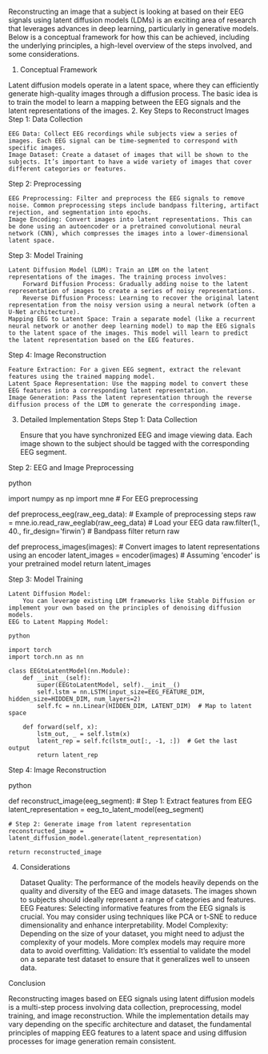 Reconstructing an image that a subject is looking at based on their EEG signals using latent diffusion models (LDMs) is an exciting area of research that leverages advances in deep learning, particularly in generative models. Below is a conceptual framework for how this can be achieved, including the underlying principles, a high-level overview of the steps involved, and some considerations.
1. Conceptual Framework

Latent diffusion models operate in a latent space, where they can efficiently generate high-quality images through a diffusion process. The basic idea is to train the model to learn a mapping between the EEG signals and the latent representations of the images.
2. Key Steps to Reconstruct Images
Step 1: Data Collection

    EEG Data: Collect EEG recordings while subjects view a series of images. Each EEG signal can be time-segmented to correspond with specific images.
    Image Dataset: Create a dataset of images that will be shown to the subjects. It’s important to have a wide variety of images that cover different categories or features.

Step 2: Preprocessing

    EEG Preprocessing: Filter and preprocess the EEG signals to remove noise. Common preprocessing steps include bandpass filtering, artifact rejection, and segmentation into epochs.
    Image Encoding: Convert images into latent representations. This can be done using an autoencoder or a pretrained convolutional neural network (CNN), which compresses the images into a lower-dimensional latent space.

Step 3: Model Training

    Latent Diffusion Model (LDM): Train an LDM on the latent representations of the images. The training process involves:
        Forward Diffusion Process: Gradually adding noise to the latent representation of images to create a series of noisy representations.
        Reverse Diffusion Process: Learning to recover the original latent representation from the noisy version using a neural network (often a U-Net architecture).
    Mapping EEG to Latent Space: Train a separate model (like a recurrent neural network or another deep learning model) to map the EEG signals to the latent space of the images. This model will learn to predict the latent representation based on the EEG features.

Step 4: Image Reconstruction

    Feature Extraction: For a given EEG segment, extract the relevant features using the trained mapping model.
    Latent Space Representation: Use the mapping model to convert these EEG features into a corresponding latent representation.
    Image Generation: Pass the latent representation through the reverse diffusion process of the LDM to generate the corresponding image.

3. Detailed Implementation Steps
Step 1: Data Collection

    Ensure that you have synchronized EEG and image viewing data. Each image shown to the subject should be tagged with the corresponding EEG segment.

Step 2: EEG and Image Preprocessing

python

import numpy as np
import mne  # For EEG preprocessing

def preprocess_eeg(raw_eeg_data):
    # Example of preprocessing steps
    raw = mne.io.read_raw_eeglab(raw_eeg_data)  # Load your EEG data
    raw.filter(1., 40., fir_design='firwin')  # Bandpass filter
    return raw

def preprocess_images(images):
    # Convert images to latent representations using an encoder
    latent_images = encoder(images)  # Assuming 'encoder' is your pretrained model
    return latent_images

Step 3: Model Training

    Latent Diffusion Model:
        You can leverage existing LDM frameworks like Stable Diffusion or implement your own based on the principles of denoising diffusion models.
    EEG to Latent Mapping Model:

    python

    import torch
    import torch.nn as nn

    class EEGtoLatentModel(nn.Module):
        def __init__(self):
            super(EEGtoLatentModel, self).__init__()
            self.lstm = nn.LSTM(input_size=EEG_FEATURE_DIM, hidden_size=HIDDEN_DIM, num_layers=2)
            self.fc = nn.Linear(HIDDEN_DIM, LATENT_DIM)  # Map to latent space

        def forward(self, x):
            lstm_out, _ = self.lstm(x)
            latent_rep = self.fc(lstm_out[:, -1, :])  # Get the last output
            return latent_rep

Step 4: Image Reconstruction

python

def reconstruct_image(eeg_segment):
    # Step 1: Extract features from EEG
    latent_representation = eeg_to_latent_model(eeg_segment)

    # Step 2: Generate image from latent representation
    reconstructed_image = latent_diffusion_model.generate(latent_representation)
    
    return reconstructed_image

4. Considerations

    Dataset Quality: The performance of the models heavily depends on the quality and diversity of the EEG and image datasets. The images shown to subjects should ideally represent a range of categories and features.
    EEG Features: Selecting informative features from the EEG signals is crucial. You may consider using techniques like PCA or t-SNE to reduce dimensionality and enhance interpretability.
    Model Complexity: Depending on the size of your dataset, you might need to adjust the complexity of your models. More complex models may require more data to avoid overfitting.
    Validation: It’s essential to validate the model on a separate test dataset to ensure that it generalizes well to unseen data.

Conclusion

Reconstructing images based on EEG signals using latent diffusion models is a multi-step process involving data collection, preprocessing, model training, and image reconstruction. While the implementation details may vary depending on the specific architecture and dataset, the fundamental principles of mapping EEG features to a latent space and using diffusion processes for image generation remain consistent.
